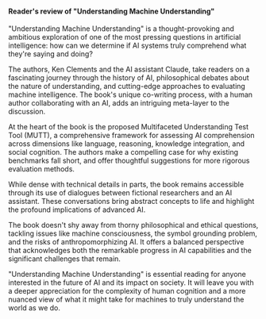 
#### Reader's review of "Understanding Machine Understanding" 

"Understanding Machine Understanding" is a thought-provoking and ambitious exploration of one of the most pressing questions in artificial intelligence: how can we determine if AI systems truly comprehend what they're saying and doing?

The authors, Ken Clements and the AI assistant Claude, take readers on a fascinating journey through the history of AI, philosophical debates about the nature of understanding, and cutting-edge approaches to evaluating machine intelligence. The book's unique co-writing process, with a human author collaborating with an AI, adds an intriguing meta-layer to the discussion.

At the heart of the book is the proposed Multifaceted Understanding Test Tool (MUTT), a comprehensive framework for assessing AI comprehension across dimensions like language, reasoning, knowledge integration, and social cognition. The authors make a compelling case for why existing benchmarks fall short, and offer thoughtful suggestions for more rigorous evaluation methods.

While dense with technical details in parts, the book remains accessible through its use of dialogues between fictional researchers and an AI assistant. These conversations bring abstract concepts to life and highlight the profound implications of advanced AI.

The book doesn't shy away from thorny philosophical and ethical questions, tackling issues like machine consciousness, the symbol grounding problem, and the risks of anthropomorphizing AI. It offers a balanced perspective that acknowledges both the remarkable progress in AI capabilities and the significant challenges that remain.

"Understanding Machine Understanding" is essential reading for anyone interested in the future of AI and its impact on society. It will leave you with a deeper appreciation for the complexity of human cognition and a more nuanced view of what it might take for machines to truly understand the world as we do.